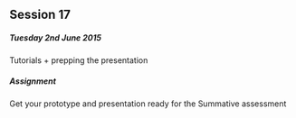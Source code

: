 ## Session 17	

##### Tuesday 2nd June 2015

Tutorials + prepping the presentation	

##### Assignment

Get your prototype and presentation ready for the Summative assessment